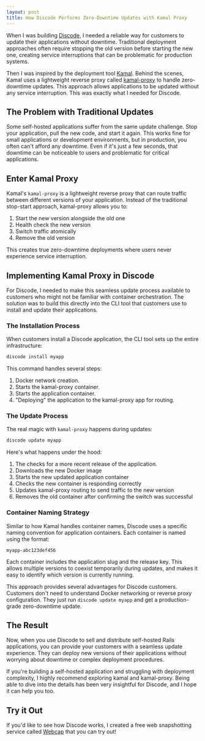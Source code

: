 ```yaml
---
layout: post
title: How Discode Performs Zero-Downtime Updates with Kamal Proxy
---
```


When I was building [Discode](https://rubyup.dev/discode), I needed a reliable way for customers to update their applications without downtime. Traditional deployment approaches often require stopping the old version before starting the new one, creating service interruptions that can be problematic for production systems.

Then I was inspired by the deployment tool [Kamal](https://kamal-deploy.org/). Behind the scenes, Kamal uses a lightweight reverse proxy called [kamal-proxy](https://github.com/basecamp/kamal-proxy) to handle zero-downtime updates. This approach allows applications to be updated without any service interruption. This was exactly what I needed for Discode.

## The Problem with Traditional Updates

Some self-hosted applications suffer from the same update challenge. Stop your application, pull the new code, and start it again. This works fine for small applications or development environments, but in production, you often can't afford any downtime. Even if it's just a few seconds, that downtime can be noticeable to users and problematic for critical applications.

## Enter Kamal Proxy

Kamal's `kamal-proxy` is a lightweight reverse proxy that can route traffic between different versions of your application. Instead of the traditional stop-start approach, kamal-proxy allows you to:

1. Start the new version alongside the old one
2. Health check the new version
3. Switch traffic atomically
4. Remove the old version

This creates true zero-downtime deployments where users never experience service interruption.

## Implementing Kamal Proxy in Discode

For Discode, I needed to make this seamless update process available to customers who might not be familiar with container orchestration. The solution was to build this directly into the CLI tool that customers use to install and update their applications.

### The Installation Process

When customers install a Discode application, the CLI tool sets up the entire infrastructure:

```bash
discode install myapp
```

This command handles several steps:

1. Docker network creation.
2. Starts the kamal-proxy container.
3. Starts the application container.
4. "Deploying" the application to the kamal-proxy app for routing.

### The Update Process

The real magic with `kamal-proxy` happens during updates:

```bash
discode update myapp
```

Here's what happens under the hood:

1. The checks for a more recent release of the application.
2. Downloads the new Docker image
3. Starts the new updated application container
4. Checks the new container is responding correctly
5. Updates kamal-proxy routing to send traffic to the new version
6. Removes the old container after confirming the switch was successful

### Container Naming Strategy

Similar to how Kamal handles container names, Discode uses a specific naming convention for application containers. Each container is named using the format:

```
myapp-abc123def456
```

Each container includes the application slug and the release key. This allows multiple versions to coexist temporarily during updates, and makes it easy to identify which version is currently running.

This approach provides several advantages for Discode customers. Customers don't need to understand Docker networking or reverse proxy configuration. They just run `discode update myapp` and get a production-grade zero-downtime update.

## The Result

Now, when you use Discode to sell and distribute self-hosted Rails applications, you can provide your customers with a seamless update experience. They can deploy new versions of their applications without worrying about downtime or complex deployment procedures.

If you're building a self-hosted application and struggling with deployment complexity, I highly recommend exploring  kamal and kamal-proxy. Being able to dive into the details has been very insightful for Discode, and I hope it can help you too.

## Try it Out

If you'd like to see how Discode works, I created a free web snapshotting service called [Webcap](https://rubyup.dev/webcap) that you can try out!
